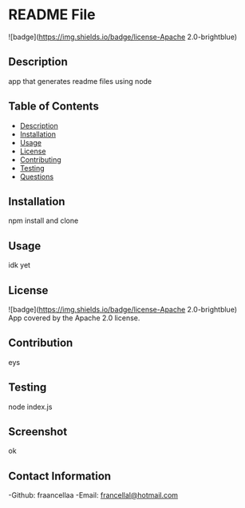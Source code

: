 # README File

  ![badge](https://img.shields.io/badge/license-Apache 2.0-brightblue)<br />

  ## Description
  app that generates readme files using node

  ## Table of Contents
  - [Description](#description)
  - [Installation](#installation)
  - [Usage](#usage)
  - [License](#license)
  - [Contributing](#contributing)
  - [Testing](#testing)
  - [Questions](#questions)

  ## Installation
  npm install and clone

  ## Usage
  idk yet

  ## License
  ![badge](https://img.shields.io/badge/license-Apache 2.0-brightblue)<br />
  App covered by the Apache 2.0 license.

  ## Contribution
  eys

  ## Testing
  node index.js

  ## Screenshot
  ok

  ## Contact Information
  -Github: fraancellaa
  -Email: francellal@hotmail.com

